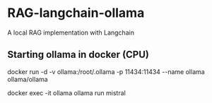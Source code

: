 # RAG-langchain-ollama
A local RAG implementation with Langchain

## Starting ollama in docker (CPU)
docker run -d -v ollama:/root/.ollama -p 11434:11434 --name ollama ollama/ollama

docker exec -it ollama ollama run mistral